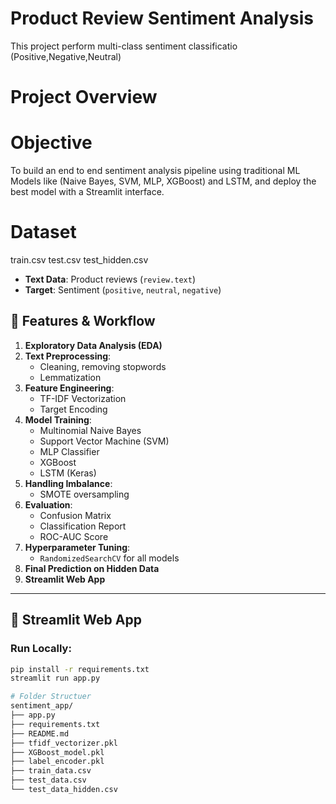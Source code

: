 
# Product Review Sentiment Analysis
This project perform multi-class sentiment classificatio (Positive,Negative,Neutral)
# Project Overview

# Objective
To build an end to end sentiment analysis pipeline using traditional ML Models like
(Naive Bayes, SVM, MLP, XGBoost) and LSTM, and deploy the best model with a Streamlit interface.

# Dataset 
train.csv
test.csv
test_hidden.csv
- **Text Data**: Product reviews (`review.text`)
- **Target**: Sentiment (`positive`, `neutral`, `negative`)

## 🧪 Features & Workflow

1. **Exploratory Data Analysis (EDA)**
2. **Text Preprocessing**:
   - Cleaning, removing stopwords
   - Lemmatization
3. **Feature Engineering**:
   - TF-IDF Vectorization
   - Target Encoding
4. **Model Training**:
   - Multinomial Naive Bayes
   - Support Vector Machine (SVM)
   - MLP Classifier
   - XGBoost
   - LSTM (Keras)
5. **Handling Imbalance**:
   - SMOTE oversampling
6. **Evaluation**:
   - Confusion Matrix
   - Classification Report
   - ROC-AUC Score
7. **Hyperparameter Tuning**:
   - `RandomizedSearchCV` for all models
8. **Final Prediction on Hidden Data**
9. **Streamlit Web App**

---

## 🚀 Streamlit Web App

### Run Locally:

```bash
pip install -r requirements.txt
streamlit run app.py

# Folder Structuer
sentiment_app/
├── app.py
├── requirements.txt
├── README.md
├── tfidf_vectorizer.pkl
├── XGBoost_model.pkl
├── label_encoder.pkl
├── train_data.csv
├── test_data.csv
└── test_data_hidden.csv

